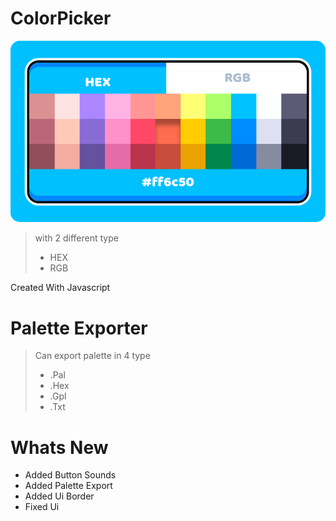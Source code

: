 # ColorPicker
<img style="border-radius:15px;" src="IMG_20220301_103541.png">

> with 2 different type 
> * HEX
> * RGB

Created With Javascript
# Palette Exporter
> Can export palette in 4 type 
> * .Pal
> * .Hex
> * .Gpl
> * .Txt
# Whats New
- Added Button Sounds
- Added Palette Export
- Added Ui Border
- Fixed Ui
